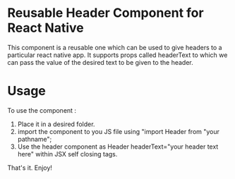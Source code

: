 # Reusable Header Component for React Native
This component is a reusable one which can be used to give headers to a particular react native app. It supports props called headerText to which we can pass the value of the desired text to be given to the header.

# Usage
To use the component :
1. Place it in a desired folder.
2. import the component to you JS file using "import Header from "your pathname";
3. Use the header component as Header headerText="your header text here" within JSX self closing tags.

That's it.
Enjoy!
